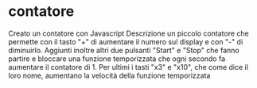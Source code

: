 # contatore
Creato un contatore con Javascript
Descrizione
un piccolo contatore che permette con il tasto "+" di aumentare il numero sul display e con "-" di diminuirlo.
Aggiunti inoltre altri due pulsanti "Start" e "Stop" che fanno partire e bloccare una funzione temporizzata che ogni secondo fa aumentare il contatore di 1.
Per ultimi i tasti "x3" e "x10", che come dice il loro nome, aumentano la velocità della funzione temporizzata
